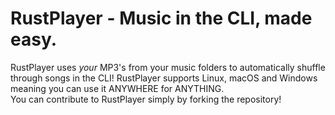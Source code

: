 # RustPlayer - Music in the CLI, made easy.
RustPlayer uses *your* MP3's from your music folders to automatically shuffle through songs in the CLI! RustPlayer supports Linux, macOS and Windows meaning you can use it ANYWHERE for ANYTHING.<br>
You can contribute to RustPlayer simply by forking the repository!
